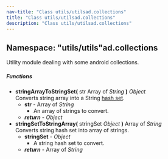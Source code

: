 ```yaml
---
nav-title: "Class utils/utilsad.collections"
title: "Class utils/utilsad.collections"
description: "Class utils/utilsad.collections"
---
```

## Namespace: "utils/utils"ad.collections
Utility module dealing with some android collections.

##### Functions
 - **stringArrayToStringSet(** str Array of _String_ **)** _Object_  
     Converts string array into a String [hash set](http://developer.android.com/reference/java/util/HashSet.html).
   - **str** - Array of _String_  
     - An array of strings to convert.
   - _**return**_ - _Object_
 - **stringSetToStringArray(** stringSet _Object_ **)** Array of _String_  
     Converts string hash set into array of strings.
   - **stringSet** - _Object_  
     - A string hash set to convert.
   - _**return**_ - Array of _String_